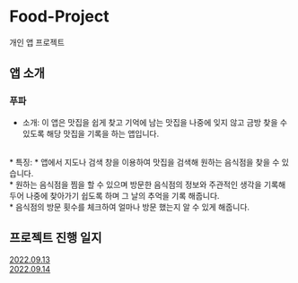 # Food-Project
개인 앱 프로젝트

## 앱 소개
### 푸파

* 소개: 이 앱은 맛집을 쉽게 찾고 기억에 남는 맛집을 나중에 잊지 않고 금방 찾을 수 있도록 해당 맛집을 기록을 하는 앱입니다.
<br/>
* 특징:
  * 앱에서 지도나 검색 창을 이용하여 맛집을 검색해 원하는 음식점을 찾을 수 있습니다.
  <br/>
  * 원하는 음식점을 찜을 할 수 있으며 방문한 음식점의 정보와 주관적인 생각을 기록해두어 나중에 찾아가기 쉽도록 하며 그 날의 추억을 기록 해줍니다.
  <br/>
  * 음식점의 방문 횟수를 체크하여 얼마나 방문 했는지 알 수 있게 해줍니다.



## 프로젝트 진행 일지
[2022.09.13](https://www.notion.so/2022-09-13-1156c087f9554991a51663063ce7d2f9)
<br/>
[2022.09.14](https://www.notion.so/2022-09-14-3a283c81682049ea811d0aa474ab495e)
